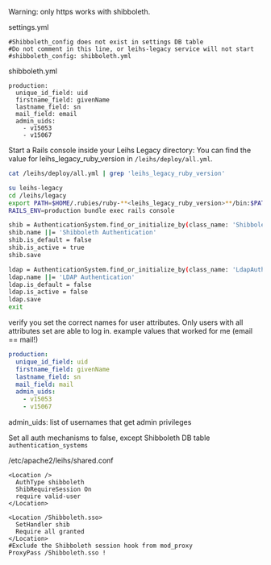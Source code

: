 Warning: only https works with shibboleth.

settings.yml
```
#Shibboleth_config does not exist in settings DB table
#Do not comment in this line, or leihs-legacy service will not start
#shibboleth_config: shibboleth.yml
```


shibboleth.yml
```
production:
  unique_id_field: uid
  firstname_field: givenName
  lastname_field: sn
  mail_field: email
  admin_uids:
    - v15053
    - v15067
```

Start a Rails console inside your Leihs Legacy directory:
You can find the value for leihs_legacy_ruby_version in ```/leihs/deploy/all.yml```.
```bash
cat /leihs/deploy/all.yml | grep 'leihs_legacy_ruby_version'
```
```bash
su leihs-legacy
cd /leihs/legacy
export PATH=$HOME/.rubies/ruby-**<leihs_legacy_ruby_version>**/bin:$PATH
RAILS_ENV=production bundle exec rails console
```

```bash
shib = AuthenticationSystem.find_or_initialize_by(class_name: 'ShibbolethAuthentication')
shib.name ||= 'Shibboleth Authentication'
shib.is_default = false
shib.is_active = true
shib.save

ldap = AuthenticationSystem.find_or_initialize_by(class_name: 'LdapAuthentication')
ldap.name ||= 'LDAP Authentication'
ldap.is_default = false
ldap.is_active = false
ldap.save
exit
```

verify you set the correct names for user attributes. Only users with all attributes set are able to log in.
example values that worked for me (email == mail!)
```yaml
production:
  unique_id_field: uid
  firstname_field: givenName
  lastname_field: sn
  mail_field: mail
  admin_uids:
    - v15053
    - v15067
 ```
    
 admin_uids: list of usernames that get admin privileges

Set all auth mechanisms to false, except Shibboleth
DB table ```authentication_systems```

/etc/apache2/leihs/shared.conf
```
<Location />
  AuthType shibboleth
  ShibRequireSession On
  require valid-user
</Location>
 
<Location /Shibboleth.sso>
  SetHandler shib
  Require all granted
</Location>
#Exclude the Shibboleth session hook from mod_proxy
ProxyPass /Shibboleth.sso ! 
 ```


